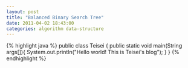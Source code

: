 ```yaml
---
layout: post
title: "Balanced Binary Search Tree"
date: 2011-04-02 18:43:00
categories: algorithm data-structure
---
```






{% highlight java %}
public class Teisei {
    public static void main(String args[]){
        System.out.println("Hello world! This is Teisei's blog");
    }
}
{% endhighlight %}